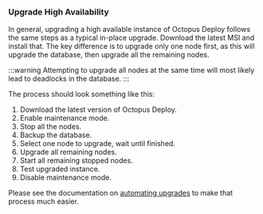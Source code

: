 ### Upgrade High Availability

In general, upgrading a high available instance of Octopus Deploy follows the same steps as a typical in-place upgrade.  Download the latest MSI and install that.  The key difference is to upgrade only one node first, as this will upgrade the database, then upgrade all the remaining nodes.  

:::warning
Attempting to upgrade all nodes at the same time will most likely lead to deadlocks in the database.
:::

The process should look something like this:

1. Download the latest version of Octopus Deploy.
1. Enable maintenance mode.
1. Stop all the nodes.
1. Backup the database.
1. Select one node to upgrade, wait until finished.
1. Upgrade all remaining nodes.
1. Start all remaining stopped nodes.
1. Test upgraded instance.
1. Disable maintenance mode.

Please see the documentation on [automating upgrades](/docs/administration/upgrading/guide/automate-upgrades.md) to make that process much easier.